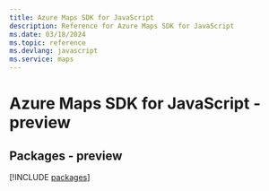 ```yaml
---
title: Azure Maps SDK for JavaScript
description: Reference for Azure Maps SDK for JavaScript
ms.date: 03/18/2024
ms.topic: reference
ms.devlang: javascript
ms.service: maps
---
```

# Azure Maps SDK for JavaScript - preview
## Packages - preview
[!INCLUDE [packages](maps-index.md)]